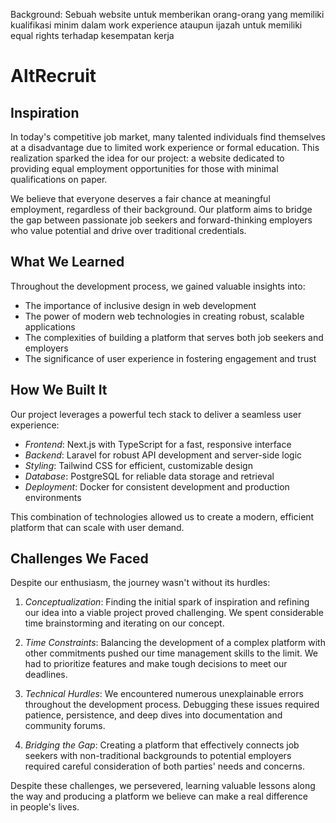 Background: Sebuah website untuk memberikan orang-orang yang memiliki kualifikasi minim dalam work experience ataupun ijazah untuk memiliki equal rights terhadap kesempatan kerja

# AltRecruit
## Inspiration

In today's competitive job market, many talented individuals find themselves at a disadvantage due to limited work experience or formal education. This realization sparked the idea for our project: a website dedicated to providing equal employment opportunities for those with minimal qualifications on paper.

We believe that everyone deserves a fair chance at meaningful employment, regardless of their background. Our platform aims to bridge the gap between passionate job seekers and forward-thinking employers who value potential and drive over traditional credentials.

## What We Learned

Throughout the development process, we gained valuable insights into:

- The importance of inclusive design in web development
- The power of modern web technologies in creating robust, scalable applications
- The complexities of building a platform that serves both job seekers and employers
- The significance of user experience in fostering engagement and trust

## How We Built It

Our project leverages a powerful tech stack to deliver a seamless user experience:

- *Frontend*: Next.js with TypeScript for a fast, responsive interface
- *Backend*: Laravel for robust API development and server-side logic
- *Styling*: Tailwind CSS for efficient, customizable design
- *Database*: PostgreSQL for reliable data storage and retrieval
- *Deployment*: Docker for consistent development and production environments

This combination of technologies allowed us to create a modern, efficient platform that can scale with user demand.

## Challenges We Faced

Despite our enthusiasm, the journey wasn't without its hurdles:

1. *Conceptualization*: Finding the initial spark of inspiration and refining our idea into a viable project proved challenging. We spent considerable time brainstorming and iterating on our concept.

2. *Time Constraints*: Balancing the development of a complex platform with other commitments pushed our time management skills to the limit. We had to prioritize features and make tough decisions to meet our deadlines.

3. *Technical Hurdles*: We encountered numerous unexplainable errors throughout the development process. Debugging these issues required patience, persistence, and deep dives into documentation and community forums.

4. *Bridging the Gap*: Creating a platform that effectively connects job seekers with non-traditional backgrounds to potential employers required careful consideration of both parties' needs and concerns.

Despite these challenges, we persevered, learning valuable lessons along the way and producing a platform we believe can make a real difference in people's lives.
